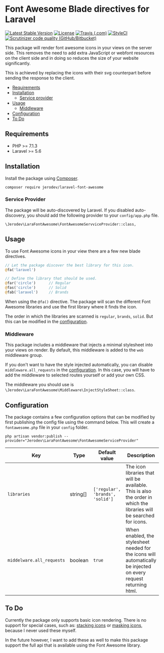 # Font Awesome Blade directives for Laravel
[![Latest Stable Version](https://poser.pugx.org/jerodev/laravel-font-awesome/v/stable?format=flat-square)](https://packagist.org/packages/jerodev/laravel-font-awesome) 
[![License](https://poser.pugx.org/jerodev/laravel-font-awesome/license?format=flat-square)](https://packagist.org/packages/jerodev/laravel-font-awesome) 
[![Travis (.com)](https://img.shields.io/travis/com/jerodev/laravel-font-awesome.svg?style=flat-square)](https://travis-ci.com/jerodev/laravel-font-awesome)
[![StyleCI](https://github.styleci.io/repos/193088933/shield?branch=master)](https://github.styleci.io/repos/193088933) 
[![Scrutinizer code quality (GitHub/Bitbucket)](https://img.shields.io/scrutinizer/quality/g/jerodev/laravel-font-awesome/master.svg?style=flat-square)](https://scrutinizer-ci.com/g/jerodev/laravel-font-awesome/?branch=master) 

This package will render font awesome icons in your views on the server side. This removes the need to add extra JavaScript or webfont resources on the client side and in doing so reduces the size of your website significantly.

This is achieved by replacing the icons with their svg counterpart before sending the response to the client.

- [Requirements](#requirements)
- [Installation](#installation)
  - [Service provider](#service-provider)
- [Usage](#usage)
  - [Middleware](#middleware)
- [Configuration](#configuration)
- [To Do](#to-do)

## Requirements

- PHP >= 7.1.3
- Laravel >= 5.6

## Installation

Install the package using [Composer](https://getcomposer.org/).

    composer require jerodev/laravel-font-awesome
    
### Service Provider

The package will be auto-discovered by Laravel. If you disabled auto-discovery, you should add the following provider to your `config/app.php` file.

    \Jerodev\LaraFontAwesome\FontAwesomeServviceProvider::class,

## Usage

To use Font Awesome icons in your view there are a few new blade directives.

``` php
// Let the package discover the best library for this icon.
@fa('laravel')

// Define the library that should be used.
@far('circle')      // Regular
@fas('circle')      // Solid
@fab('laravel')     // Brands
```

When using the `@fa()` directive. The package will scan the different Font Awesome libraries and use the first library where it finds the icon.

The order in which the libraries are scanned is `regular`, `brands`, `solid`. But this can be modified in the [configuration](#configuration).

### Middleware

This package includes a middleware that injects a minimal stylesheet into your views on render. By default, this middleware is added to the `web` middleware group. 

If you don't want to have the style injected automatically, you can disable `middleware.all_requests` in the [configuration](#configuration). In this case, you will have to add the middleware to selected routes yourself or add your own CSS.

The middleware you should use is `\Jerodev\LaraFontAwesome\Middleware\InjectStyleSheet::class`.


## Configuration

The package contains a few configuration options that can be modified by first publishing the config file using the command below. This will create a `fontawesome.php` file in your `config` folder.

    php artisan vendor:publish --provider="Jerodev\LaraFontAwesome\FontAwesomeServiceProvider"
    
| Key  | Type | Default value | Description |
| --- | --- | --- | --- |
| `libraries` | string[]  | `['regular', 'brands', 'solid']` | The icon libraries that will be available. This is also the order in which the libraries will be searched for icons. |
| `middelware.all_requests` | boolean  | `true` | When enabled, the stylesheet needed for the icons will automatically be injected on every request returning html. |

## To Do

Currently the package only supports basic icon rendering. There is no support for special cases, such as: [stacking icons](https://fontawesome.com/how-to-use/on-the-web/styling/stacking-icons) or [masking icons](https://fontawesome.com/how-to-use/on-the-web/styling/masking), because I never used these myself.

In the future however, I want to add these as well to make this package support the full api that is available using the Font Awesome library.
